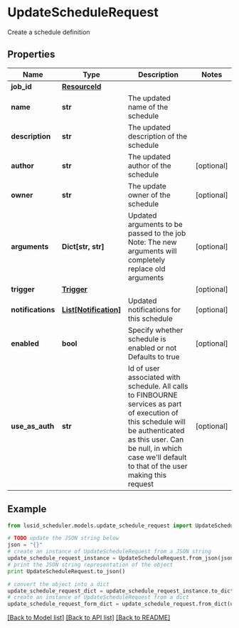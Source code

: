 # UpdateScheduleRequest

Create a schedule definition

## Properties
Name | Type | Description | Notes
------------ | ------------- | ------------- | -------------
**job_id** | [**ResourceId**](ResourceId.md) |  | 
**name** | **str** | The updated name of the schedule | 
**description** | **str** | The updated description of the schedule | 
**author** | **str** | The updated author of the schedule | [optional] 
**owner** | **str** | The update owner of the schedule | [optional] 
**arguments** | **Dict[str, str]** | Updated arguments to be passed to the job  Note: The new arguments will completely replace old arguments | [optional] 
**trigger** | [**Trigger**](Trigger.md) |  | [optional] 
**notifications** | [**List[Notification]**](Notification.md) | Updated notifications for this schedule | [optional] 
**enabled** | **bool** | Specify whether schedule is enabled or not  Defaults to true | [optional] 
**use_as_auth** | **str** | Id of user associated with schedule. All calls to FINBOURNE services  as part of execution of this schedule will be authenticated as this   user. Can be null, in which case we&#39;ll default to that of the user   making this request | [optional] 

## Example

```python
from lusid_scheduler.models.update_schedule_request import UpdateScheduleRequest

# TODO update the JSON string below
json = "{}"
# create an instance of UpdateScheduleRequest from a JSON string
update_schedule_request_instance = UpdateScheduleRequest.from_json(json)
# print the JSON string representation of the object
print UpdateScheduleRequest.to_json()

# convert the object into a dict
update_schedule_request_dict = update_schedule_request_instance.to_dict()
# create an instance of UpdateScheduleRequest from a dict
update_schedule_request_form_dict = update_schedule_request.from_dict(update_schedule_request_dict)
```
[[Back to Model list]](../README.md#documentation-for-models) [[Back to API list]](../README.md#documentation-for-api-endpoints) [[Back to README]](../README.md)


